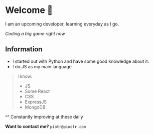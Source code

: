 # Welcome 👋
I am an upcoming developer, learning everyday as I go.

*Coding a big game right now*

## Information
* I started out with Python and have some good knowledge about it.
* I do JS as my main language

> I know:
> * JS
> * Some React
> * CSS
> * ExpressJS
> * MongoDB

^^ Constantly improving at these daily

**Want to contact me?**
`piotr@piootr.com`
